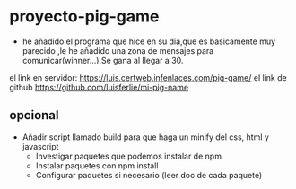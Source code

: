 # proyecto-pig-game
- he añadido el programa que hice en su dia,que es basicamente muy parecido ,le he añadido una 	 zona de mensajes para comunicar(winner...).Se gana al llegar a 30.

el link en servidor:     https://luis.certweb.infenlaces.com/pig-game/
el link de github        https://github.com/luisferlie/mi-pig-name


## opcional

- Añadir script llamado build para que haga un minify del css, html y javascript
    - Investigar paquetes que podemos instalar de npm
    - Instalar paquetes con npm install
    - Configurar paquetes si necesario (leer doc de cada paquete)

